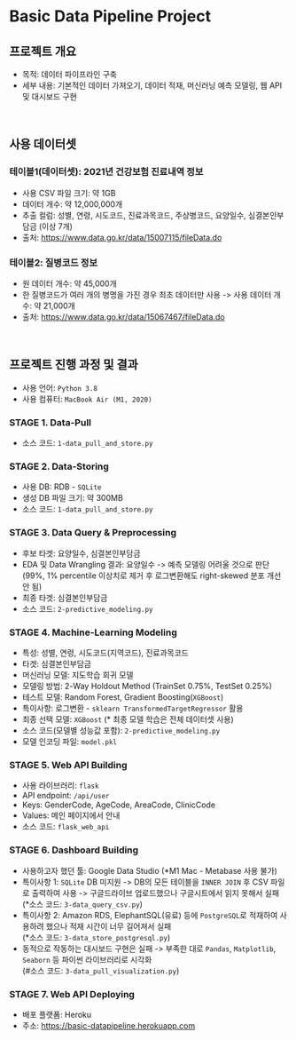 # Basic Data Pipeline Project

## 프로젝트 개요
- 목적: 데이터 파이프라인 구축
- 세부 내용: 기본적인 데이터 가져오기, 데이터 적재, 머신러닝 예측 모델링, 웹 API 및 대시보드 구현

<br>

## 사용 데이터셋
### 테이블1(데이터셋): 2021년 건강보험 진료내역 정보
- 사용 CSV 파일 크기: 약 1GB
- 데이터 개수: 약 12,000,000개
- 추출 컬럼: 성별, 연령, 시도코드, 진료과목코드, 주상병코드, 요양일수, 심결본인부담금 (이상 7개)
- 출처: https://www.data.go.kr/data/15007115/fileData.do

### 테이블2: 질병코드 정보
- 원 데이터 개수: 약 45,000개
- 한 질병코드가 여러 개의 병명을 가진 경우 최초 데이터만 사용 -> 사용 데이터 개수: 약 21,000개
- 출처: https://www.data.go.kr/data/15067467/fileData.do

<br>

## 프로젝트 진행 과정 및 결과
- 사용 언어: `Python 3.8`
- 사용 컴퓨터: `MacBook Air (M1, 2020)`

### STAGE 1. Data-Pull
- 소스 코드: `1-data_pull_and_store.py`

### STAGE 2. Data-Storing
- 사용 DB: RDB - `SQLite`
- 생성 DB 파일 크기: 약 300MB
- 소스 코드: `1-data_pull_and_store.py`

### STAGE 3. Data Query & Preprocessing
- 후보 타겟: 요양일수, 심결본인부담금
- EDA 및 Data Wrangling 결과: 요양일수 -> 예측 모델링 어려울 것으로 판단 <br>(99%, 1% percentile 이상치로 제거 후 로그변환해도 right-skewed 분포 개선 안 됨)
- 최종 타겟: 심결본인부담금
- 소스 코드: `2-predictive_modeling.py`

### STAGE 4. Machine-Learning Modeling
- 특성: 성별, 연령, 시도코드(지역코드), 진료과목코드
- 타겟: 심결본인부담금
- 머신러닝 모델: 지도학습 회귀 모델
- 모델링 방법: 2-Way Holdout Method (TrainSet 0.75%, TestSet 0.25%)
- 테스트 모델: Random Forest, Gradient Boosting(`XGBoost`)
- 특이사항: 로그변환 - `sklearn TransformedTargetRegressor` 활용
- 최종 선택 모델: `XGBoost` (* 최종 모델 학습은 전체 데이터셋 사용)
- 소스 코드(모델별 성능값 포함): `2-predictive_modeling.py`
- 모델 인코딩 파일: `model.pkl`

### STAGE 5. Web API Building
- 사용 라이브러리: `flask`
- API endpoint: `/api/user`
- Keys: GenderCode, AgeCode, AreaCode, ClinicCode
- Values: 메인 페이지에서 안내
- 소스 코드: `flask_web_api`

### STAGE 6. Dashboard Building
- 사용하고자 했던 툴: Google Data Studio (*M1 Mac - Metabase 사용 불가)
- 특이사항 1: `SQLite` DB 미지원 -> DB의 모든 테이블을 `INNER JOIN` 후 CSV 파일로 출력하여 사용 -> 구글드라이브 업로드했으나 구글시트에서 읽지 못해서 실패 <br>(*소스 코드: `3-data_query_csv.py`)
- 특이사항 2: Amazon RDS, ElephantSQL(유료) 등에 `PostgreSQL`로 적재하여 사용하려 했으나 적재 시간이 너무 길어져서 실패 <br>(*소스 코드: `3-data_store_postgresql.py`)
- 동적으로 작동하는 대시보드 구현은 실패 -> 부족한 대로 `Pandas`, `Matplotlib`, `Seaborn` 등 파이썬 라이브러리로 시각화 <br>(#소스 코드: `3-data_pull_visualization.py`)

### STAGE 7. Web API Deploying
- 배포 플랫폼: Heroku
- 주소: https://basic-datapipeline.herokuapp.com

